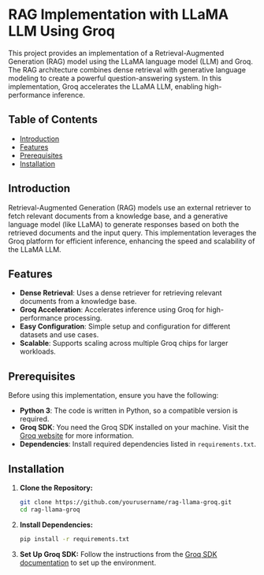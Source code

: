 # RAG Implementation with LLaMA LLM Using Groq

This project provides an implementation of a Retrieval-Augmented Generation (RAG) model using the LLaMA language model (LLM) and Groq. The RAG architecture combines dense retrieval with generative language modeling to create a powerful question-answering system. In this implementation, Groq accelerates the LLaMA LLM, enabling high-performance inference.

## Table of Contents

- [Introduction](#introduction)
- [Features](#features)
- [Prerequisites](#prerequisites)
- [Installation](#installation)


## Introduction

Retrieval-Augmented Generation (RAG) models use an external retriever to fetch relevant documents from a knowledge base, and a generative language model (like LLaMA) to generate responses based on both the retrieved documents and the input query. This implementation leverages the Groq platform for efficient inference, enhancing the speed and scalability of the LLaMA LLM.

## Features

- **Dense Retrieval**: Uses a dense retriever for retrieving relevant documents from a knowledge base.
- **Groq Acceleration**: Accelerates inference using Groq for high-performance processing.
- **Easy Configuration**: Simple setup and configuration for different datasets and use cases.
- **Scalable**: Supports scaling across multiple Groq chips for larger workloads.

## Prerequisites

Before using this implementation, ensure you have the following:

- **Python 3**: The code is written in Python, so a compatible version is required.
- **Groq SDK**: You need the Groq SDK installed on your machine. Visit the [Groq website](https://groq.com/) for more information.
- **Dependencies**: Install required dependencies listed in `requirements.txt`.

## Installation

1. **Clone the Repository:**
    ```bash
    git clone https://github.com/yourusername/rag-llama-groq.git
    cd rag-llama-groq
    ```

2. **Install Dependencies:**
    ```bash
    pip install -r requirements.txt
    ```

3. **Set Up Groq SDK:**
    Follow the instructions from the [Groq SDK documentation](https://groq.com/docs/sdk) to set up the environment.



